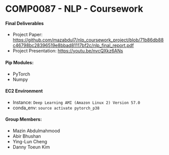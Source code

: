 # COMP0087 - NLP - Coursework

#### Final Deliverables
- Project Paper: https://github.com/mazabdul7/nlp_coursework_project/blob/71b86db88c46798bc28396519e8bbad81117bf2c/nlp_final_report.pdf
- Project Presentation: https://youtu.be/nvcQXkz6ANs 

#### Pip Modules:
 - PyTorch
 - Numpy

#### EC2 Environment
- Instance: `Deep Learning AMI (Amazon Linux 2) Version 57.0`  
- conda_env: `source activate pytorch_p38`


#### Group Members:  
- Mazin Abdulmahmood
- Abir Bhushan
- Ying-Lun Cheng 
- Danny Toeun Kim
